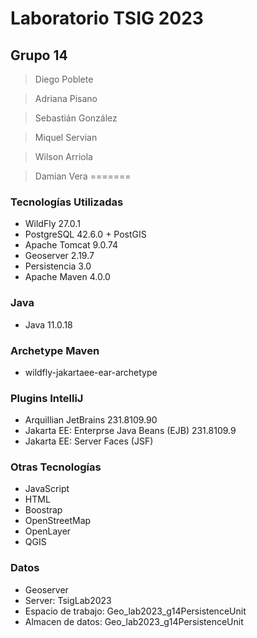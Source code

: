 # Laboratorio TSIG 2023
## Grupo 14

> Diego Poblete 

> Adriana Pisano

> Sebastián González

> Miquel Servian

> Wilson Arriola

> Damian Vera
=======

### **Tecnologías Utilizadas**
* WildFly 27.0.1
* PostgreSQL 42.6.0 + PostGIS
* Apache Tomcat 9.0.74
* Geoserver 2.19.7
* Persistencia 3.0
* Apache Maven 4.0.0

### **Java**
* Java 11.0.18

### **Archetype Maven**
* wildfly-jakartaee-ear-archetype

### **Plugins IntelliJ**
* Arquillian JetBrains 231.8109.90
* Jakarta EE: Enterprse Java Beans (EJB) 231.8109.9
* Jakarta EE: Server Faces (JSF)

### **Otras Tecnologías**
* JavaScript
* HTML
* Boostrap
* OpenStreetMap 
* OpenLayer
* QGIS

### Datos
* Geoserver
* Server: TsigLab2023
* Espacio de trabajo: Geo_lab2023_g14PersistenceUnit
* Almacen de datos: Geo_lab2023_g14PersistenceUnit